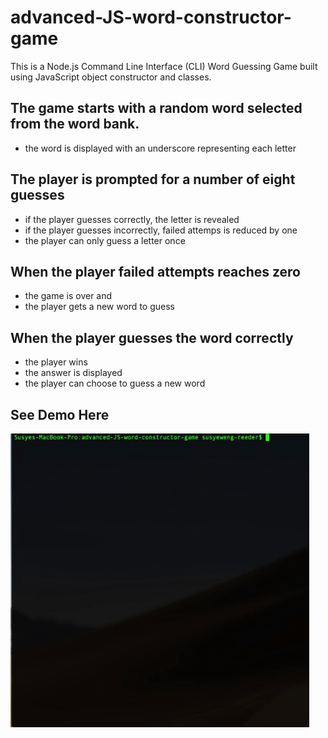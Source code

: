 # advanced-JS-word-constructor-game

This is a Node.js Command Line Interface (CLI) Word Guessing Game built using JavaScript object constructor and classes.

## The game starts with a random word selected from the word bank.

- the word is displayed with an underscore representing each letter

## The player is prompted for a number of eight guesses

- if the player guesses correctly, the letter is revealed
- if the player guesses incorrectly, failed attemps is reduced by one
- the player can only guess a letter once

## When the player failed attempts reaches zero

- the game is over and
- the player gets a new word to guess

## When the player guesses the word correctly

- the player wins 
- the answer is displayed
- the player can choose to guess a new word

## See Demo Here

![CLI word Game](images/Cli-Game.gif "CLI Word Game")


